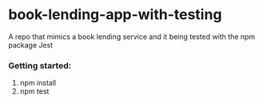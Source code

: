 # book-lending-app-with-testing
A repo that mimics a book lending service and it being tested with the npm package Jest 


### Getting started:
1. npm install
2. npm test
